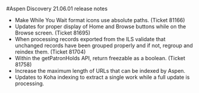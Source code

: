 #Aspen Discovery 21.06.01 release notes

- Make While You Wait format icons use absolute paths. (Ticket 81166) 
- Updates for proper display of Home and Browse buttons while on the Browse screen. (Ticket 81695) 
- When processing records exported from the ILS validate that unchanged records have been grouped properly and if not, regroup and reindex them. (Ticket 81704)
- Within the getPatronHolds API, return freezable as a boolean. (Ticket 81758)  
- Increase the maximum length of URLs that can be indexed by Aspen. 
- Updates to Koha indexing to extract a single work while a full update is processing. 